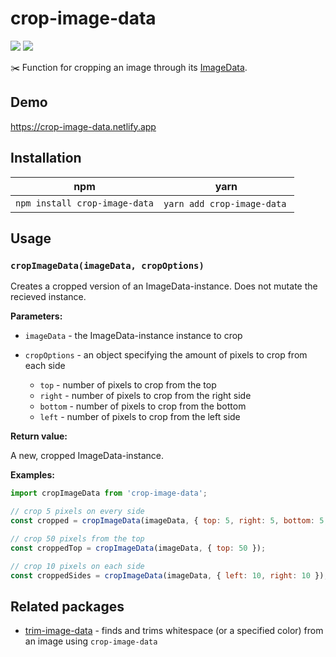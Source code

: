 # crop-image-data

[![](https://img.shields.io/npm/v/crop-image-data?color=brightgreen)](https://www.npmjs.com/package/crop-image-data)
[![](https://img.shields.io/bundlephobia/minzip/crop-image-data)](https://bundlephobia.com/result?p=crop-image-data)

✂️ Function for cropping an image through its [ImageData].

## Demo
https://crop-image-data.netlify.app

## Installation

| npm                           | yarn                        |
| ----------------------------- | --------------------------- |
| `npm install crop-image-data` | `yarn add crop-image-data`  |

## Usage

### `cropImageData(imageData, cropOptions)`

Creates a cropped version of an ImageData-instance. Does not mutate the recieved instance.

**Parameters:**

- `imageData` - the ImageData-instance instance to crop

- `cropOptions` - an object specifying the amount of pixels to crop from each side
  - `top` - number of pixels to crop from the top
  - `right` - number of pixels to crop from the right side
  - `bottom` - number of pixels to crop from the bottom
  - `left` - number of pixels to crop from the left side

**Return value:**

A new, cropped ImageData-instance.

**Examples:**

```js
import cropImageData from 'crop-image-data';

// crop 5 pixels on every side
const cropped = cropImageData(imageData, { top: 5, right: 5, bottom: 5, left: 5 });

// crop 50 pixels from the top
const croppedTop = cropImageData(imageData, { top: 50 });

// crop 10 pixels on each side
const croppedSides = cropImageData(imageData, { left: 10, right: 10 });
```

## Related packages

- [trim-image-data] - finds and trims whitespace (or a specified color) from an image using
  `crop-image-data`

[imagedata]: https://developer.mozilla.org/en-US/docs/Web/API/ImageData
[trim-image-data]: https://github.com/duniul/trim-image-data
